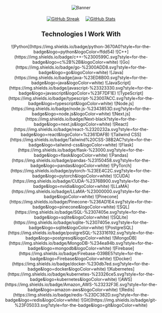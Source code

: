 <div align="center">
  <!-- Banner -->
  <img src="https://t3.ftcdn.net/jpg/08/76/40/50/360_F_876405020_nIbfbYowXkn5nQfOjYdtuKwFjkTBU5fG.jpg" alt="Banner" />

  <!-- Stats Section -->
  <div style="display: flex; justify-content: center; align-items: center; gap: 20px; margin-top: 20px;">
    <!-- GitHub Streak -->
    <a href="https://git.io/streak-stats">
      <img src="https://github-readme-streak-stats.herokuapp.com?user=oakbar&theme=github-dark-blue&hide_border=true" alt="GitHub Streak" />
    </a>
    <!-- GitHub Stats -->
    <a href="https://github.com/anuraghazra/github-readme-stats">
      <img src="https://github-readme-stats.vercel.app/api?username=oakbar&show_icons=true&theme=github_dark&hide=stars,prs,issues&hide_border=true" alt="GitHub Stats" />
    </a>
  </div>

  <!-- Technologies Section -->
  <h2>Technologies I Work With</h2>
  <div style="display: grid; grid-template-columns: repeat(auto-fit, minmax(150px, 1fr)); gap: 10px; justify-items: center; margin-top: 20px;">
    <!-- Programming Languages -->
    ![Python](https://img.shields.io/badge/python-3670A0?style=for-the-badge&logo=python&logoColor=ffdd54)
    ![C++](https://img.shields.io/badge/c++-%2300599C.svg?style=for-the-badge&logo=c%2B%2B&logoColor=white)
    ![Go](https://img.shields.io/badge/go-%2300ADD8.svg?style=for-the-badge&logo=go&logoColor=white)
    ![Java](https://img.shields.io/badge/java-%23ED8B00.svg?style=for-the-badge&logo=java&logoColor=white)
    ![JavaScript](https://img.shields.io/badge/javascript-%23323330.svg?style=for-the-badge&logo=javascript&logoColor=%23F7DF1E)
    ![TypeScript](https://img.shields.io/badge/typescript-%23007ACC.svg?style=for-the-badge&logo=typescript&logoColor=white)
    ![Node.js](https://img.shields.io/badge/node.js-%2343853D.svg?style=for-the-badge&logo=node.js&logoColor=white)
    ![Next.js](https://img.shields.io/badge/Next-black?style=for-the-badge&logo=next.js&logoColor=white)
    ![React](https://img.shields.io/badge/react-%2320232a.svg?style=for-the-badge&logo=react&logoColor=%2361DAFB)
    ![Tailwind CSS](https://img.shields.io/badge/Tailwind%20CSS-38B2AC?style=for-the-badge&logo=tailwind-css&logoColor=white)
    ![Flask](https://img.shields.io/badge/flask-%23000.svg?style=for-the-badge&logo=flask&logoColor=white)
    ![Pandas](https://img.shields.io/badge/pandas-%23150458.svg?style=for-the-badge&logo=pandas&logoColor=white)
    ![PyTorch](https://img.shields.io/badge/pytorch-%23EE4C2C.svg?style=for-the-badge&logo=pytorch&logoColor=white)
    ![CUDA](https://img.shields.io/badge/CUDA-%2376B900.svg?style=for-the-badge&logo=nvidia&logoColor=white)
    ![LLaMA](https://img.shields.io/badge/LLaMA-%23000000.svg?style=for-the-badge&logoColor=white)
    ![Pinecone](https://img.shields.io/badge/Pinecone-%236AD1E4.svg?style=for-the-badge&logo=pinecone&logoColor=white)
    ![SQL](https://img.shields.io/badge/SQL-%2307405e.svg?style=for-the-badge&logo=sqlite&logoColor=white)
    ![SQLite](https://img.shields.io/badge/sqlite-%2307405e.svg?style=for-the-badge&logo=sqlite&logoColor=white)
    ![PostgreSQL](https://img.shields.io/badge/postgreSQL-%23316192.svg?style=for-the-badge&logo=postgresql&logoColor=white)
    ![MongoDB](https://img.shields.io/badge/MongoDB-%234ea94b.svg?style=for-the-badge&logo=mongodb&logoColor=white)
    ![Firebase](https://img.shields.io/badge/Firebase-039BE5?style=for-the-badge&logo=Firebase&logoColor=white)
    ![Docker](https://img.shields.io/badge/docker-%230db7ed.svg?style=for-the-badge&logo=docker&logoColor=white)
    ![Kubernetes](https://img.shields.io/badge/kubernetes-%23326ce5.svg?style=for-the-badge&logo=kubernetes&logoColor=white)
    ![AWS](https://img.shields.io/badge/Amazon_AWS-%23232F3E.svg?style=for-the-badge&logo=amazon-aws&logoColor=white)
    ![Redis](https://img.shields.io/badge/redis-%23DC382D.svg?style=for-the-badge&logo=redis&logoColor=white)
    ![Git](https://img.shields.io/badge/git-%23F05033.svg?style=for-the-badge&logo=git&logoColor=white)
  </div>
</div>
